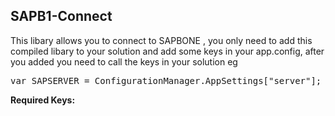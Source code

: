 <h2>SAPB1-Connect</h2>


<p>This libary allows you to connect to SAPBONE , you only need to add this compiled libary to your solution and add some keys in your app.config, after you added you need to call the keys in your solution eg </p>
<pre>
var SAPSERVER = ConfigurationManager.AppSettings["server"];
</pre>

<b>Required Keys:</b>
<pre>
<add key="server" value="YOURSERVERNAME" <li>
<add key="licenseserver" value="YOURSERVERNAME:30000" />
<add key="dbuser" value="yourdbusername" />
<add key="dbpass" value="yourdbpassword" />
<add key="company" value="yourcompanydb" />
<add key="user" value="SAP_USER" />
<add key="pass" value="SAP_USER_PASSWORD" />
</pre>
<ul>

